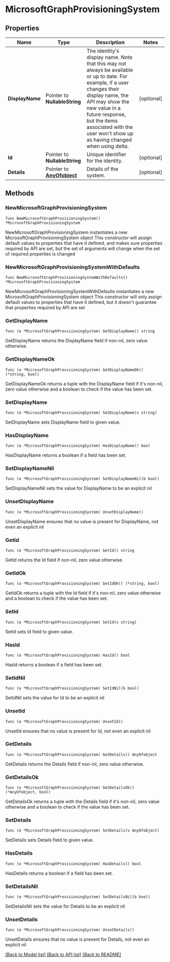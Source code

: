 # MicrosoftGraphProvisioningSystem

## Properties

Name | Type | Description | Notes
------------ | ------------- | ------------- | -------------
**DisplayName** | Pointer to **NullableString** | The identity&#39;s display name. Note that this may not always be available or up to date. For example, if a user changes their display name, the API may show the new value in a future response, but the items associated with the user won&#39;t show up as having changed when using delta. | [optional] 
**Id** | Pointer to **NullableString** | Unique identifier for the identity. | [optional] 
**Details** | Pointer to [**AnyOfobject**](anyOf&lt;object&gt;.md) | Details of the system. | [optional] 

## Methods

### NewMicrosoftGraphProvisioningSystem

`func NewMicrosoftGraphProvisioningSystem() *MicrosoftGraphProvisioningSystem`

NewMicrosoftGraphProvisioningSystem instantiates a new MicrosoftGraphProvisioningSystem object
This constructor will assign default values to properties that have it defined,
and makes sure properties required by API are set, but the set of arguments
will change when the set of required properties is changed

### NewMicrosoftGraphProvisioningSystemWithDefaults

`func NewMicrosoftGraphProvisioningSystemWithDefaults() *MicrosoftGraphProvisioningSystem`

NewMicrosoftGraphProvisioningSystemWithDefaults instantiates a new MicrosoftGraphProvisioningSystem object
This constructor will only assign default values to properties that have it defined,
but it doesn't guarantee that properties required by API are set

### GetDisplayName

`func (o *MicrosoftGraphProvisioningSystem) GetDisplayName() string`

GetDisplayName returns the DisplayName field if non-nil, zero value otherwise.

### GetDisplayNameOk

`func (o *MicrosoftGraphProvisioningSystem) GetDisplayNameOk() (*string, bool)`

GetDisplayNameOk returns a tuple with the DisplayName field if it's non-nil, zero value otherwise
and a boolean to check if the value has been set.

### SetDisplayName

`func (o *MicrosoftGraphProvisioningSystem) SetDisplayName(v string)`

SetDisplayName sets DisplayName field to given value.

### HasDisplayName

`func (o *MicrosoftGraphProvisioningSystem) HasDisplayName() bool`

HasDisplayName returns a boolean if a field has been set.

### SetDisplayNameNil

`func (o *MicrosoftGraphProvisioningSystem) SetDisplayNameNil(b bool)`

 SetDisplayNameNil sets the value for DisplayName to be an explicit nil

### UnsetDisplayName
`func (o *MicrosoftGraphProvisioningSystem) UnsetDisplayName()`

UnsetDisplayName ensures that no value is present for DisplayName, not even an explicit nil
### GetId

`func (o *MicrosoftGraphProvisioningSystem) GetId() string`

GetId returns the Id field if non-nil, zero value otherwise.

### GetIdOk

`func (o *MicrosoftGraphProvisioningSystem) GetIdOk() (*string, bool)`

GetIdOk returns a tuple with the Id field if it's non-nil, zero value otherwise
and a boolean to check if the value has been set.

### SetId

`func (o *MicrosoftGraphProvisioningSystem) SetId(v string)`

SetId sets Id field to given value.

### HasId

`func (o *MicrosoftGraphProvisioningSystem) HasId() bool`

HasId returns a boolean if a field has been set.

### SetIdNil

`func (o *MicrosoftGraphProvisioningSystem) SetIdNil(b bool)`

 SetIdNil sets the value for Id to be an explicit nil

### UnsetId
`func (o *MicrosoftGraphProvisioningSystem) UnsetId()`

UnsetId ensures that no value is present for Id, not even an explicit nil
### GetDetails

`func (o *MicrosoftGraphProvisioningSystem) GetDetails() AnyOfobject`

GetDetails returns the Details field if non-nil, zero value otherwise.

### GetDetailsOk

`func (o *MicrosoftGraphProvisioningSystem) GetDetailsOk() (*AnyOfobject, bool)`

GetDetailsOk returns a tuple with the Details field if it's non-nil, zero value otherwise
and a boolean to check if the value has been set.

### SetDetails

`func (o *MicrosoftGraphProvisioningSystem) SetDetails(v AnyOfobject)`

SetDetails sets Details field to given value.

### HasDetails

`func (o *MicrosoftGraphProvisioningSystem) HasDetails() bool`

HasDetails returns a boolean if a field has been set.

### SetDetailsNil

`func (o *MicrosoftGraphProvisioningSystem) SetDetailsNil(b bool)`

 SetDetailsNil sets the value for Details to be an explicit nil

### UnsetDetails
`func (o *MicrosoftGraphProvisioningSystem) UnsetDetails()`

UnsetDetails ensures that no value is present for Details, not even an explicit nil

[[Back to Model list]](../README.md#documentation-for-models) [[Back to API list]](../README.md#documentation-for-api-endpoints) [[Back to README]](../README.md)


